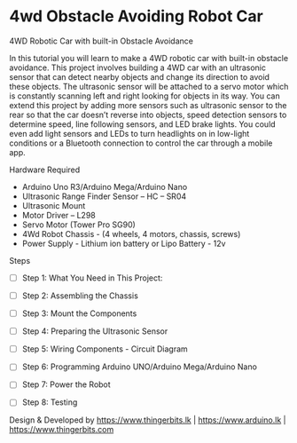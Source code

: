 # 4wd Obstacle Avoiding Robot Car
4WD Robotic Car with built-in Obstacle Avoidance

In this tutorial you will learn to make a 4WD robotic car with built-in obstacle avoidance. This project involves building a 4WD car with an ultrasonic sensor that can detect nearby objects and change its direction to avoid these objects. The ultrasonic sensor will be attached to a servo motor which is constantly scanning left and right looking for objects in its way. You can extend this project by adding more sensors such as ultrasonic sensor to the rear so that the car doesn’t reverse into objects, speed detection sensors to determine speed, line following sensors, and LED brake lights. You could even add light sensors and LEDs to turn headlights on in low-light conditions or a Bluetooth connection to control the car through a mobile app.


Hardware Required

- Arduino Uno R3/Arduino Mega/Arduino Nano
- Ultrasonic Range Finder Sensor – HC – SR04
- Ultrasonic Mount
- Motor Driver – L298
- Servo Motor (Tower Pro SG90)
- 4Wd Robot Chassis - (4 wheels, 4 motors, chassis, screws)
- Power Supply - Lithium ion battery or Lipo Battery - 12v

Steps

- [ ] Step 1: What You Need in This Project:	
- [ ] Step 2: Assembling the Chassis	
- [ ] Step 3: Mount the Components	
- [ ] Step 4: Preparing the Ultrasonic Sensor	
- [ ] Step 5: Wiring Components - Circuit Diagram	
- [ ] Step 6: Programming Arduino UNO/Arduino Mega/Arduino Nano	
- [ ] Step 7: Power the Robot
- [ ] Step 8: Testing


Design & Developed by https://www.thingerbits.lk | https://www.arduino.lk | https://www.thingerbits.com
